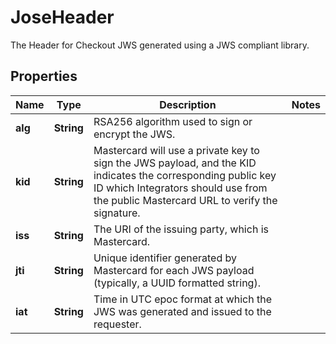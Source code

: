 

# JoseHeader

The Header for Checkout JWS generated using a JWS compliant library.

## Properties

| Name | Type | Description | Notes |
|------------ | ------------- | ------------- | -------------|
|**alg** | **String** | RSA256 algorithm used to sign or encrypt the JWS. |  |
|**kid** | **String** | Mastercard will use a private key to sign the JWS payload, and the KID indicates the corresponding public key ID which Integrators should use from the public Mastercard URL to verify the signature. |  |
|**iss** | **String** | The URI of the issuing party, which is Mastercard. |  |
|**jti** | **String** | Unique identifier generated by Mastercard for each JWS payload (typically, a UUID formatted string). |  |
|**iat** | **String** | Time in UTC epoc format at which the JWS was generated and issued to the requester. |  |



